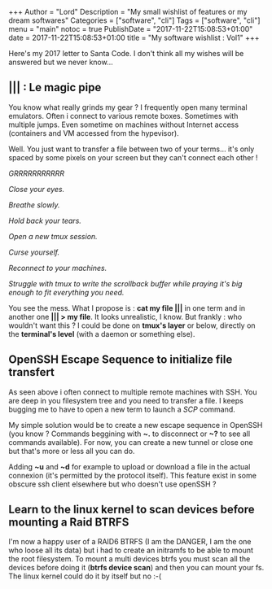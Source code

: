 +++
Author = "Lord"
Description = "My small wishlist of features or my dream softwares"
Categories = ["software", "cli"]
Tags = ["software", "cli"]
menu = "main"
notoc = true
PublishDate = "2017-11-22T15:08:53+01:00"
date = 2017-11-22T15:08:53+01:00
title = "My software wishlist : Vol1"
+++

Here's my 2017 letter to Santa Code. I don't think all my wishes will be answered but we never know…
<!--more-->

## ||| : Le magic pipe
You know what really grinds my gear ? I frequently open many terminal emulators. Often i connect to various remote boxes. Sometimes with multiple jumps. Even sometime on machines without Internet access (containers and VM accessed from the hypevisor).

Well. You just want to transfer a file between two of your terms… it's only spaced by some pixels on your screen but they can't connect each other !

*GRRRRRRRRRRR*

*Close your eyes.*

*Breathe slowly.*

*Hold back your tears.*

*Open a new tmux session.*

*Curse yourself.*

*Reconnect to your machines.*

*Struggle with tmux to write the scrollback buffer while praying it's big enough to fit everything you need.*

You see the mess. What I propose is : **cat my file |||** in one term and in another one **||| > my file**. It looks unrealistic, I know. But frankly : who wouldn't want this ? I could be done on **tmux's layer** or below, directly on the **terminal's level** (with a daemon or something else).

## OpenSSH Escape Sequence to initialize file transfert
As seen above i often connect to multiple remote machines with SSH. You are deep in you filesystem tree and you need to transfer a file. I keeps bugging me to have to open a new term to launch a *SCP* command.

My simple solution would be to create a new escape sequence in OpenSSH (you know ? Commands beggining with **~.** to disconnect or **~?** to see all commands available). For now, you can create a new tunnel or close one but that's more or less all you can do.

Adding **~u** and **~d** for example to upload or download a file in the actual connexion (it's permitted by the protocol itself). This feature exist in some obscure ssh client elsewhere but who doesn't use openSSH ?

## Learn to the linux kernel to scan devices before mounting a Raid BTRFS
I'm now a happy user of a RAID6 BTRFS (I am the DANGER, I am the one who loose all its data) but i had to create an initramfs to be able to mount the root filesystem. To mount a multi devices btrfs you must scan all the devices before doing it (**btrfs device scan**) and then you can mount your fs. The linux kernel could do it by itself but no :-(

